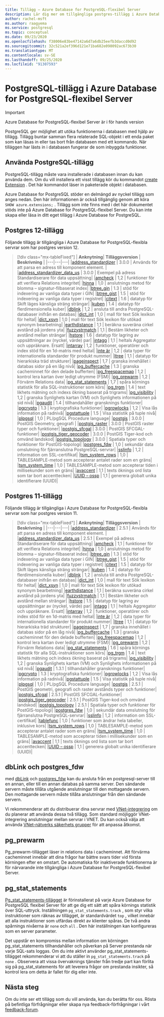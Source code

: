 ```yaml
---
title: Tillägg – Azure Database for PostgreSQL-flexibel Server
description: Lär dig mer om tillgängliga postgres-tillägg i Azure Database for PostgreSQL-flexibel Server
author: rachel-msft
ms.author: raagyema
ms.service: postgresql
ms.topic: conceptual
ms.date: 09/23/2020
ms.openlocfilehash: f38006e83be47142a6d7a6db25eefb3daccd0d92
ms.sourcegitcommit: 32c521a2ef396d121e71ba682e098092ac673b30
ms.translationtype: MT
ms.contentlocale: sv-SE
ms.lasthandoff: 09/25/2020
ms.locfileid: "91307593"
---
```

# <a name="postgresql-extensions-in-azure-database-for-postgresql---flexible-server"></a>PostgreSQL-tillägg i Azure Database for PostgreSQL-flexibel Server

> [!IMPORTANT]
> Azure Database for PostgreSQL-flexibel Server är i för hands version

PostgreSQL ger möjlighet att utöka funktionerna i databasen med hjälp av tillägg. Tillägg buntar samman flera relaterade SQL-objekt i ett enda paket som kan läsas in eller tas bort från databasen med ett kommando. När tilläggen har lästs in i databasen fungerar de som inbyggda funktioner.

## <a name="how-to-use-postgresql-extensions"></a>Använda PostgreSQL-tillägg
PostgreSQL-tillägg måste vara installerade i databasen innan du kan använda dem. Om du vill installera ett visst tillägg kör du kommandot [create Extension](https://www.postgresql.org/docs/current/sql-createextension.html) . Det här kommandot läser in paketerade objekt i databasen.

Azure Database for PostgreSQL stöder en delmängd av nyckel tillägg som anges nedan. Den här informationen är också tillgänglig genom att köra `SHOW azure.extensions;` . Tillägg som inte finns med i det här dokumentet stöds inte på Azure Database for PostgreSQL-flexibel Server. Du kan inte skapa eller läsa in ditt eget tillägg i Azure Database for PostgreSQL.


## <a name="postgres-12-extensions"></a>Postgres 12-tillägg

Följande tillägg är tillgängliga i Azure Database for PostgreSQL-flexibla servrar som har postgres version 12. 

> [!div class="mx-tableFixed"]
> | **Anknytning**| **Tilläggsversion** | **Beskrivning** |
> |---|---|---|
> |[address_standardizer](http://postgis.net/docs/Address_Standardizer.html)         | 3.0.0           | Används för att parsa en adress till komponent element. |
> |[address_standardizer_data_us](http://postgis.net/docs/Address_Standardizer.html) | 3.0.0           | Exempel på adress Standardiserare för data uppsättning|
> |[amcheck](https://www.postgresql.org/docs/12/amcheck.html)                    | 1,2             | funktioner för att verifiera Relations integritet|
> |[hinna](https://www.postgresql.org/docs/12/bloom.html)                    | 1,0             | anslutnings metod för blomma – signatur-filbaserat index|
> |[btree_gin](https://www.postgresql.org/docs/12/btree-gin.html)                    | 1.3             | stöd för indexering av vanliga data typer i GIN|
> |[btree_gist](https://www.postgresql.org/docs/12/btree-gist.html)                   | 1.5             | stöd för indexering av vanliga data typer i registret|
> |[citext](https://www.postgresql.org/docs/12/citext.html)                       | 1.6             | datatyp för Skift läges känsliga sträng strängar|
> |[kuben](https://www.postgresql.org/docs/12/cube.html)                         | 1.4             | datatyp för flerdimensionella kuber|
> |[dblink](https://www.postgresql.org/docs/12/dblink.html)                       | 1,2             | ansluta till andra PostgreSQL-databaser inifrån en databas|
> |[dict_int](https://www.postgresql.org/docs/12/dict-int.html)                     | 1,0             | mall för text Sök lexikon för heltal|
> |[dict_xsyn](https://www.postgresql.org/docs/12/dict-xsyn.html)                     | 1,0             | mall för text Sök lexikon för utökad synonym bearbetning|
> |[earthdistance](https://www.postgresql.org/docs/12/earthdistance.html)                | 1,1             | beräkna suveräna cirkel avstånd på jordens yta|
> |[fuzzystrmatch](https://www.postgresql.org/docs/12/fuzzystrmatch.html)                | 1,1             | Bestäm likheter och avstånd mellan strängar|
> |[hstore](https://www.postgresql.org/docs/12/hstore.html)                       | 1.6             | datatyp för lagring av uppsättningar av (nyckel, värde) par|
> |[intagg](https://www.postgresql.org/docs/12/intagg.html)                     | 1,1             | heltals Aggregator och uppräknare. Ersatt|
> |[intarray](https://www.postgresql.org/docs/12/intarray.html)                     | 1,2             | funktioner, operatörer och index stöd för en 1d-matris med heltal|
> |[inte är](https://www.postgresql.org/docs/12/isn.html)                          | 1,2             | data typer för internationella standarder för produkt nummer|
> |[ltree](https://www.postgresql.org/docs/12/ltree.html)                        | 1,1             | datatyp för hierarkiska träd strukturer|
> |[pageinspect](https://www.postgresql.org/docs/12/pageinspect.html)                        | 1,7             | granska innehållet i databas sidor på en låg nivå|
> |[pg_buffercache](https://www.postgresql.org/docs/12/pgbuffercache.html)               | 1.3             | granska cacheminnet för den delade bufferten|
> |[pg_freespacemap](https://www.postgresql.org/docs/12/pgfreespacemap.html)               | 1,2             | kontrol lera kartan över ledigt utrymme (FSM)|
> |[pg_prewarm](https://www.postgresql.org/docs/12/pgprewarm.html)                   | 1,2             | Förvärm Relations data|
> |[pg_stat_statements](https://www.postgresql.org/docs/12/pgstatstatements.html)           | 1,7             | spåra körnings statistik för alla SQL-instruktioner som körs|
> |[pg_trgm](https://www.postgresql.org/docs/12/pgtrgm.html)                      | 1.4             | text likhets mätning och indexs ökning baserat på trigrams|
> |[pg_visibility](https://www.postgresql.org/docs/12/pgvisibility.html)                      | 1,2             | granska Synlighets kartan (VM) och Synlighets informationen på sid nivå|
> |[pgaudit](https://www.pgaudit.org/)                     | 1.4             | tillhandahåller gransknings funktioner|
> |[pgcrypto](https://www.postgresql.org/docs/12/pgcrypto.html)                     | 1.3             | kryptografiska funktioner|
> |[pgrowlocks](https://www.postgresql.org/docs/12/pgrowlocks.html)                   | 1,2             | Visa lås information på radnivå|
> |[pgstattuple](https://www.postgresql.org/docs/12/pgstattuple.html)                  | 1.5             | Visa statistik på tuple nivå|
> |[plpgsql](https://www.postgresql.org/docs/12/plpgsql.html)                      | 1,0             | PL/pgSQL Procedure language|
> |[postgis](https://www.postgis.net/)                      | 3.0.0           | PostGIS Geometry, geografi |
> |[postgis_raster](https://www.postgis.net/)               | 3.0.0           | PostGIS raster typer och funktioner| 
> |[postgis_sfcgal](https://www.postgis.net/)               | 3.0.0           | PostGIS SFCGAL-funktioner|
> |[postgis_tiger_geocoder](https://www.postgis.net/)       | 3.0.0           | PostGIS Tiger-kod och omvänd landskod|
> |[postgis_topology](https://postgis.net/docs/Topology.html)             | 3.0.0           | Spatiala typer och funktioner för PostGIS-topologi|
> |[postgres_fdw](https://www.postgresql.org/docs/12/postgres-fdw.html)                 | 1,0             | sekundär data omslutning för fjärranslutna PostgreSQL-servrar|
> |[sslinfo](https://www.postgresql.org/docs/12/sslinfo.html)                    | 1,2             | information om SSL-certifikat|
> |[tsm_system_rows](https://www.postgresql.org/docs/12/tsm-system-rows.html)                    | 1,0             |  TABLESAMPLE-metod som accepterar antalet rader som en gräns|
> |[tsm_system_time](https://www.postgresql.org/docs/12/tsm-system-time.html)                    | 1,0             |  TABLESAMPLE-metod som accepterar tiden i millisekunder som en gräns|
> |[avaccent](https://www.postgresql.org/docs/12/unaccent.html)                     | 1,1             | texts öknings ord lista som tar bort accenttecken|
> |[UUID – ossp](https://www.postgresql.org/docs/12/uuid-ossp.html)                    | 1,1             | generera globalt unika identifierare (UUID)|

## <a name="postgres-11-extensions"></a>Postgres 11-tillägg

Följande tillägg är tillgängliga i Azure Database for PostgreSQL-flexibla servrar som har postgres version 11. 

> [!div class="mx-tableFixed"]
> | **Anknytning**| **Tilläggsversion** | **Beskrivning** |
> |---|---|---|
> |[address_standardizer](http://postgis.net/docs/Address_Standardizer.html)         | 2.5.1           | Används för att parsa en adress till komponent element. |
> |[address_standardizer_data_us](http://postgis.net/docs/Address_Standardizer.html) | 2.5.1           | Exempel på adress Standardiserare för data uppsättning|
> |[amcheck](https://www.postgresql.org/docs/11/amcheck.html)                    | 1,1             | funktioner för att verifiera Relations integritet|
> |[hinna](https://www.postgresql.org/docs/11/bloom.html)                    | 1,0             | anslutnings metod för blomma – signatur-filbaserat index|
> |[btree_gin](https://www.postgresql.org/docs/11/btree-gin.html)                    | 1.3             | stöd för indexering av vanliga data typer i GIN|
> |[btree_gist](https://www.postgresql.org/docs/11/btree-gist.html)                   | 1.5             | stöd för indexering av vanliga data typer i registret|
> |[citext](https://www.postgresql.org/docs/11/citext.html)                       | 1.5             | datatyp för Skift läges känsliga sträng strängar|
> |[kuben](https://www.postgresql.org/docs/11/cube.html)                         | 1.4             | datatyp för flerdimensionella kuber|
> |[dblink](https://www.postgresql.org/docs/11/dblink.html)                       | 1,2             | ansluta till andra PostgreSQL-databaser inifrån en databas|
> |[dict_int](https://www.postgresql.org/docs/11/dict-int.html)                     | 1,0             | mall för text Sök lexikon för heltal|
> |[dict_xsyn](https://www.postgresql.org/docs/11/dict-xsyn.html)                     | 1,0             | mall för text Sök lexikon för utökad synonym bearbetning|
> |[earthdistance](https://www.postgresql.org/docs/11/earthdistance.html)                | 1,1             | beräkna suveräna cirkel avstånd på jordens yta|
> |[fuzzystrmatch](https://www.postgresql.org/docs/11/fuzzystrmatch.html)                | 1,1             | Bestäm likheter och avstånd mellan strängar|
> |[hstore](https://www.postgresql.org/docs/11/hstore.html)                       | 1.5             | datatyp för lagring av uppsättningar av (nyckel, värde) par|
> |[intagg](https://www.postgresql.org/docs/11/intagg.html)                     | 1,1             | heltals Aggregator och uppräknare. Ersatt|
> |[intarray](https://www.postgresql.org/docs/11/intarray.html)                     | 1,2             | funktioner, operatörer och index stöd för en 1d-matris med heltal|
> |[inte är](https://www.postgresql.org/docs/11/isn.html)                          | 1,2             | data typer för internationella standarder för produkt nummer|
> |[ltree](https://www.postgresql.org/docs/11/ltree.html)                        | 1,1             | datatyp för hierarkiska träd strukturer|
> |[pageinspect](https://www.postgresql.org/docs/11/pageinspect.html)                        | 1,7             | granska innehållet i databas sidor på en låg nivå|
> |[pg_buffercache](https://www.postgresql.org/docs/11/pgbuffercache.html)               | 1.3             | granska cacheminnet för den delade bufferten|
> |[pg_freespacemap](https://www.postgresql.org/docs/11/pgfreespacemap.html)               | 1,2             | kontrol lera kartan över ledigt utrymme (FSM)|
> |[pg_prewarm](https://www.postgresql.org/docs/11/pgprewarm.html)                   | 1,2             | Förvärm Relations data|
> |[pg_stat_statements](https://www.postgresql.org/docs/11/pgstatstatements.html)           | 1.6             | spåra körnings statistik för alla SQL-instruktioner som körs|
> |[pg_trgm](https://www.postgresql.org/docs/11/pgtrgm.html)                      | 1.4             | text likhets mätning och indexs ökning baserat på trigrams|
> |[pg_visibility](https://www.postgresql.org/docs/11/pgvisibility.html)                      | 1,2             | granska Synlighets kartan (VM) och Synlighets informationen på sid nivå|
> |[pgaudit](https://www.pgaudit.org/)                     | 1.3.1             | tillhandahåller gransknings funktioner|
> |[pgcrypto](https://www.postgresql.org/docs/11/pgcrypto.html)                     | 1.3             | kryptografiska funktioner|
> |[pgrowlocks](https://www.postgresql.org/docs/11/pgrowlocks.html)                   | 1,2             | Visa lås information på radnivå|
> |[pgstattuple](https://www.postgresql.org/docs/11/pgstattuple.html)                  | 1.5             | Visa statistik på tuple nivå|
> |[plpgsql](https://www.postgresql.org/docs/11/plpgsql.html)                      | 1,0             | PL/pgSQL Procedure language|
> |[postgis](https://www.postgis.net/)                      | 2.5.1           | PostGIS geometri, geografi och raster avstånds typer och funktioner|
> |[postgis_sfcgal](https://www.postgis.net/)               | 2.5.1           | PostGIS SFCGAL-funktioner|
> |[postgis_tiger_geocoder](https://www.postgis.net/)       | 2.5.1           | PostGIS Tiger-kod och omvänd landskod|
> |[postgis_topology](https://postgis.net/docs/Topology.html)             | 2.5.1           | Spatiala typer och funktioner för PostGIS-topologi|
> |[postgres_fdw](https://www.postgresql.org/docs/11/postgres-fdw.html)                 | 1,0             | sekundär data omslutning för fjärranslutna PostgreSQL-servrar|
> |[sslinfo](https://www.postgresql.org/docs/11/sslinfo.html)                    | 1,2             | information om SSL-certifikat|
> |[tablefunc](https://www.postgresql.org/docs/11/tablefunc.html)                    | 1,0             | funktioner som ändrar hela tabeller, inklusive kors|
> |[tsm_system_rows](https://www.postgresql.org/docs/11/tsm-system-rows.html)                    | 1,0             |  TABLESAMPLE-metod som accepterar antalet rader som en gräns|
> |[tsm_system_time](https://www.postgresql.org/docs/11/tsm-system-time.html)                    | 1,0             |  TABLESAMPLE-metod som accepterar tiden i millisekunder som en gräns|
> |[avaccent](https://www.postgresql.org/docs/11/unaccent.html)                     | 1,1             | texts öknings ord lista som tar bort accenttecken|
> |[UUID – ossp](https://www.postgresql.org/docs/11/uuid-ossp.html)                    | 1,1             | generera globalt unika identifierare (UUID)|


## <a name="dblink-and-postgres_fdw"></a>dbLink och postgres_fdw
med [dbLink](https://www.postgresql.org/docs/current/contrib-dblink-function.html) och [postgres_fdw](https://www.postgresql.org/docs/current/postgres-fdw.html) kan du ansluta från en postgresql-server till en annan, eller till en annan databas på samma server. Den sändande servern måste tillåta utgående anslutningar till den mottagande servern. Den mottagande servern måste tillåta anslutningar från den sändande servern.

Vi rekommenderar att du distribuerar dina servrar med [VNet-integrering](concepts-networking.md) om du planerar att använda dessa två tillägg. Som standard möjliggör VNet-integrering anslutningar mellan servrar i VNET. Du kan också välja att använda [VNet-nätverks säkerhets grupper](../../virtual-network/manage-network-security-group.md) för att anpassa åtkomst.


## <a name="pg_prewarm"></a>pg_prewarm

Pg_prewarm-tillägget läser in relations data i cacheminnet. Att förvärma cacheminnet innebär att dina frågor har bättre svars tider vid första körningen efter en omstart. De automatiska för inaktiverade funktionerna är för närvarande inte tillgängliga i Azure Database for PostgreSQL-flexibel Server.

## <a name="pg_stat_statements"></a>pg_stat_statements
[Pg_stat_statements-tillägget](https://www.postgresql.org/docs/current/pgstatstatements.html) är förinstallerat på varje Azure Database for PostgreSQL flexibel Server för att ge dig ett sätt att spåra körnings statistik över SQL-uttryck.
Inställningen `pg_stat_statements.track` , som styr vilka instruktioner som räknas av tillägget, är standardvärdet `top` , vilket innebär att alla instruktioner som utfärdas direkt av klienter spåras. De två andra spårnings nivåerna är `none` och `all` . Den här inställningen kan konfigureras som en server parameter.

Det uppstår en kompromiss mellan information om körningen pg_stat_statements tillhandahåller och påverkan på Server prestanda när varje SQL-sats loggas. Om du inte aktivt använder pg_stat_statements-tillägget rekommenderar vi att du ställer in `pg_stat_statements.track` på `none` . Observera att vissa övervaknings tjänster från tredje part kan förlita sig på pg_stat_statements för att leverera frågor om prestanda insikter, så kontrol lera om detta är fallet för dig eller inte.


## <a name="next-steps"></a>Nästa steg

Om du inte ser ett tillägg som du vill använda, kan du berätta för oss. Rösta på befintliga förfrågningar eller skapa nya feedback-förfrågningar i vårt [feedback-forum](https://feedback.azure.com/forums/597976-azure-database-for-postgresql).